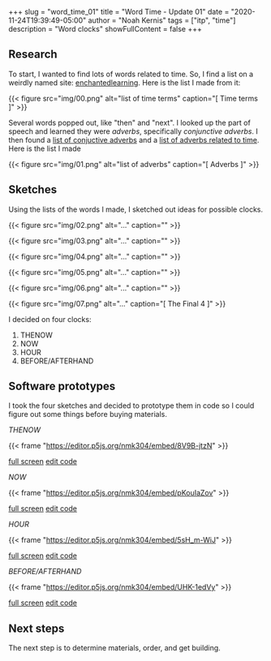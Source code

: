 +++
slug = "word_time_01"
title = "Word Time - Update 01"
date = "2020-11-24T19:39:49-05:00"
author = "Noah Kernis"
tags = ["itp", "time"]
description = "Word clocks"
showFullContent = false
+++

## Research

To start, I wanted to find lots of words related to time. So, I find a list on a weirdly named site: [enchantedlearning](https://www.enchantedlearning.com/wordlist/time.shtml). Here is the list I made from it:

{{< figure src="img/00.png" alt="list of time terms" caption="[ Time terms ]" >}}

Several words popped out, like "then" and "next". I looked up the part of speech and learned they were *adverbs*, specifically *conjunctive adverbs*. I then found a [list of conjuctive adverbs](https://magoosh.com/english-speaking/english-grammar/conjunctive-adverbs-list-and-definition) and a [list of adverbs related to time](https://www.ef.com/wwen/english-resources/english-grammar/adverbs-time/). Here is the list I made

{{< figure src="img/01.png" alt="list of adverbs" caption="[ Adverbs ]" >}}

## Sketches

Using the lists of the words I made, I sketched out ideas for possible clocks. 

{{< figure src="img/02.png" alt="..." caption="" >}}

{{< figure src="img/03.png" alt="..." caption="" >}}

{{< figure src="img/04.png" alt="..." caption="" >}}

{{< figure src="img/05.png" alt="..." caption="" >}}

{{< figure src="img/06.png" alt="..." caption="" >}}

{{< figure src="img/07.png" alt="..." caption="[ The Final 4 ]" >}}

I decided on four clocks:

1. THENOW
2. NOW
3. HOUR
4. BEFORE/AFTERHAND

## Software prototypes

I took the four sketches and decided to prototype them in code so I could figure out some things before buying materials.

*THENOW*

{{< frame "https://editor.p5js.org/nmk304/embed/8V9B-jtzN" >}}

[full screen](https://editor.p5js.org/nmk304/present/8V9B-jtzN)
[edit code](https://editor.p5js.org/nmk304/sketches/8V9B-jtzN)

*NOW*

{{< frame "https://editor.p5js.org/nmk304/embed/pKouIaZov" >}}

[full screen](https://editor.p5js.org/nmk304/present/pKouIaZov)
[edit code](https://editor.p5js.org/nmk304/sketches/pKouIaZov)

*HOUR*

{{< frame "https://editor.p5js.org/nmk304/embed/5sH_m-WiJ" >}}

[full screen](https://editor.p5js.org/nmk304/present/5sH_m-WiJ)
[edit code](https://editor.p5js.org/nmk304/sketches/5sH_m-WiJ)

*BEFORE/AFTERHAND*

{{< frame "https://editor.p5js.org/nmk304/embed/UHK-1edVy" >}}

[full screen](https://editor.p5js.org/nmk304/present/UHK-1edVy)
[edit code](https://editor.p5js.org/nmk304/sketches/UHK-1edVy)

## Next steps

The next step is to determine materials, order, and get building.